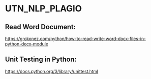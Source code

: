 # UTN_NLP_PLAGIO


## Read Word Document: 

https://grokonez.com/python/how-to-read-write-word-docx-files-in-python-docx-module


## Unit Testing in Python:

https://docs.python.org/3/library/unittest.html


